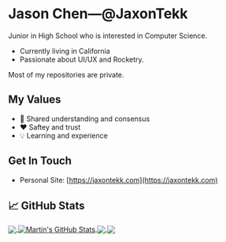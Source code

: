 # Jason Chen—@JaxonTekk
Junior in High School who is interested in Computer Science.
- Currently living in California
- Passionate about UI/UX and Rocketry.

Most of my repositories are private.

## My Values
- 🙌 Shared understanding and consensus
- ❤️ Saftey and trust
- 💡 Learning and experience

## Get In Touch
- Personal Site: [https://jaxontekk.com](https://jaxontekk.com)

## &#x1f4c8; GitHub Stats

<a href="https://github.com/MartinHeinz/MartinHeinz">
  <img align="center" src="https://github-readme-stats.vercel.app/api/top-langs/?username=JaxonTekk&hide=java,html,tex&title_color=ffffff&text_color=c9cacc&icon_color=2bbc8a&bg_color=1d1f21&langs_count=3" />
</a>
<a href="https://github.com/MartinHeinz/MartinHeinz">
  <img align="center" src="https://github-readme-stats.vercel.app/api?username=JaxonTekk&show_icons=true&line_height=27&count_private=true&title_color=ffffff&text_color=c9cacc&icon_color=2bbc8a&bg_color=1d1f21" alt="Martin's GitHub Stats" />
</a>

<a href="https://github.com/MartinHeinz/python-project-blueprint">
  <img align="center" src="https://github-readme-stats.vercel.app/api/pin/?username=JaxonTekk&repo=CarCam&title_color=ffffff&text_color=c9cacc&icon_color=2bbc8a&bg_color=1d1f21" />
</a>


<a href="https://github.com/MartinHeinz/go-project-blueprint">
  <img align="center" src="https://github-readme-stats.vercel.app/api/pin/?username=JaxonTekk&repo=JasonScriptingUtilities&title_color=ffffff&text_color=c9cacc&icon_color=2bbc8a&bg_color=1d1f21" />
</a>    
